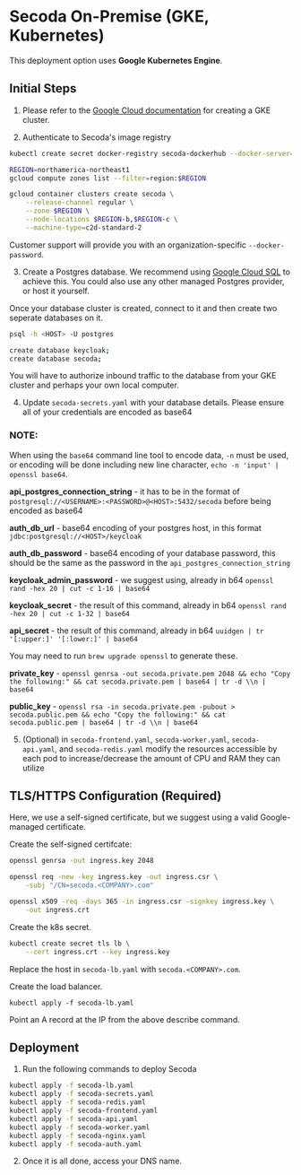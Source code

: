 # Secoda On-Premise (GKE, Kubernetes)

This deployment option uses **Google Kubernetes Engine**.

## Initial Steps

1. Please refer to the [Google Cloud documentation](https://cloud.google.com/kubernetes-engine/docs/deploy-app-cluster#standard) for creating a GKE cluster. 

2. Authenticate to Secoda's image registry

```bash
kubectl create secret docker-registry secoda-dockerhub --docker-server=https://index.docker.io/v1/ --docker-username=secodaonpremise --docker-password=<CUSTOMER_SPECIFIC_PASSWORD> --docker-email=carter@secoda.co
```

```bash
REGION=northamerica-northeast1
gcloud compute zones list --filter=region:$REGION

gcloud container clusters create secoda \
    --release-channel regular \
    --zone $REGION \
    --node-locations $REGION-b,$REGION-c \
    --machine-type=c2d-standard-2
```

Customer support will provide you with an organization-specific `--docker-password`.

3. Create a Postgres database. We recommend using [Google Cloud SQL](https://cloud.google.com/sql) to achieve this. You could also use any other managed Postgres provider, or host it yourself. 


Once your database cluster is created, connect to it and then create two seperate databases on it.

```bash
psql -h <HOST> -U postgres
```

```bash
create database keycloak;
create database secoda;
```

You will have to authorize inbound traffic to the database from your GKE cluster and perhaps your own local computer.

4. Update `secoda-secrets.yaml` with your database details. Please ensure all of your credentials are encoded as base64

### NOTE: 
When using the `base64` command line tool to encode data, `-n` must be used, or encoding will be done including new line character, `echo -n 'input' | openssl base64`.

**api_postgres_connection_string** - it has to be in the format of `postgresql://<USERNAME>:<PASSWORD>@<HOST>:5432/secoda` before being encoded as base64

**auth_db_url** - base64 encoding of your postgres host, in this format `jdbc:postgresql://<HOST>/keycloak`

**auth_db_password** - base64 encoding of your database password, this should be the same as the password in the `api_postgres_connection_string`

**keycloak_admin_password** - we suggest using, already in b64 `openssl rand -hex 20 | cut -c 1-16 | base64`

**keycloak_secret** - the result of this command, already in b64 `openssl rand -hex 20 | cut -c 1-32 | base64`

**api_secret** - the result of this command, already in b64 `uuidgen | tr '[:upper:]' '[:lower:]' | base64`

You may need to run `brew upgrade openssl` to generate these.

**private_key** - `openssl genrsa -out secoda.private.pem 2048 && echo "Copy the following:" && cat secoda.private.pem | base64 | tr -d \\n | base64`

**public_key** - `openssl rsa -in secoda.private.pem -pubout > secoda.public.pem && echo "Copy the following:" && cat secoda.public.pem | base64 | tr -d \\n | base64`

5. (Optional) in `secoda-frontend.yaml`, `secoda-worker.yaml`, `secoda-api.yaml`, and `secoda-redis.yaml` modify the resources accessible by each pod to increase/decrease the amount of CPU and RAM they can utilize


## TLS/HTTPS Configuration (Required)
 
Here, we use a self-signed certificate, but we suggest using a valid Google-managed certificate.

Create the self-signed certifcate:

```bash
openssl genrsa -out ingress.key 2048

openssl req -new -key ingress.key -out ingress.csr \
    -subj "/CN=secoda.<COMPANY>.com"

openssl x509 -req -days 365 -in ingress.csr -signkey ingress.key \
    -out ingress.crt
```

Create the k8s secret.

```bash
kubectl create secret tls lb \
    --cert ingress.crt --key ingress.key
```

Replace the host in `secoda-lb.yaml` with `secoda.<COMPANY>.com`.

Create the load balancer.

```
kubectl apply -f secoda-lb.yaml
```

Point an A record at the IP from the above describe command.

## Deployment

1. Run the following commands to deploy Secoda

```bash
kubectl apply -f secoda-lb.yaml
kubectl apply -f secoda-secrets.yaml
kubectl apply -f secoda-redis.yaml
kubectl apply -f secoda-frontend.yaml
kubectl apply -f secoda-api.yaml
kubectl apply -f secoda-worker.yaml
kubectl apply -f secoda-nginx.yaml
kubectl apply -f secoda-auth.yaml
```

2. Once it is all done, access your DNS name.
